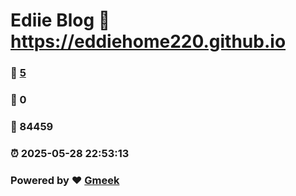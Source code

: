 # Ediie Blog :link: https://eddiehome220.github.io 
### :page_facing_up: [5](https://eddiehome220.github.io/tag.html) 
### :speech_balloon: 0 
### :hibiscus: 84459 
### :alarm_clock: 2025-05-28 22:53:13 
### Powered by :heart: [Gmeek](https://github.com/Meekdai/Gmeek)

